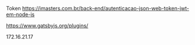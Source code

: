 Token
https://imasters.com.br/back-end/autenticacao-json-web-token-jwt-em-node-js

https://www.gatsbyjs.org/plugins/


172.16.21.17